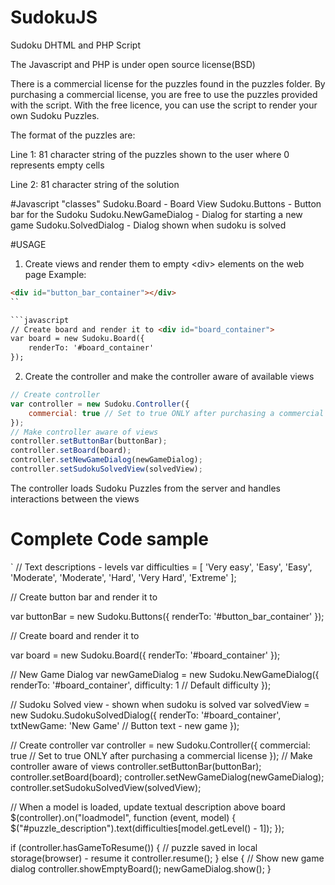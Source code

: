 # SudokuJS

Sudoku DHTML and PHP Script

The Javascript and PHP is under open source license(BSD)

There is a commercial license for the puzzles found in the puzzles folder. By purchasing a commercial license, you are free to use the puzzles provided with the script. With the free licence, you can use the script to render your own Sudoku Puzzles.

The format of the puzzles are:

Line 1: 81 character string of the puzzles shown to the user where 0 represents empty cells

Line 2: 81 character string of the solution

#Javascript "classes"
Sudoku.Board - Board View
Sudoku.Buttons - Button bar for the Sudoku
Sudoku.NewGameDialog - Dialog for starting a new game
Sudoku.SolvedDialog - Dialog shown when sudoku is solved


#USAGE
1) Create views and render them to empty &lt;div> elements on the web page
Example:

```html
<div id="button_bar_container"></div>
``

```javascript
// Create board and render it to <div id="board_container">
var board = new Sudoku.Board({
    renderTo: '#board_container'
});

```

2) Create the controller and make the controller aware of available views

```javascript
// Create controller
var controller = new Sudoku.Controller({
    commercial: true // Set to true ONLY after purchasing a commercial license
});
// Make controller aware of views
controller.setButtonBar(buttonBar);
controller.setBoard(board);
controller.setNewGameDialog(newGameDialog);
controller.setSudokuSolvedView(solvedView);
```
The controller loads Sudoku Puzzles from the server and handles interactions between the views

# Complete Code sample
`
// Text descriptions - levels
var difficulties = [
    'Very easy', 'Easy', 'Easy', 'Moderate', 'Moderate', 'Hard', 'Very Hard', 'Extreme'
];

// Create button bar and render it to <div id="button_bar_container">
var buttonBar = new Sudoku.Buttons({
    renderTo: '#button_bar_container'
});

// Create board and render it to <div id="board_container">
var board = new Sudoku.Board({
    renderTo: '#board_container'
});

// New Game Dialog
var newGameDialog = new Sudoku.NewGameDialog({
    renderTo: '#board_container',
    difficulty: 1 // Default difficulty
});

// Sudoku Solved view - shown when sudoku is solved
var solvedView = new Sudoku.SudokuSolvedDialog({
    renderTo: '#board_container',
    txtNewGame: 'New Game' // Button text - new game
});


// Create controller
var controller = new Sudoku.Controller({
    commercial: true // Set to true ONLY after purchasing a commercial license
});
// Make controller aware of views
controller.setButtonBar(buttonBar);
controller.setBoard(board);
controller.setNewGameDialog(newGameDialog);
controller.setSudokuSolvedView(solvedView);

// When a model is loaded, update textual description above board
$(controller).on("loadmodel", function (event, model) {
    $("#puzzle_description").text(difficulties[model.getLevel() - 1]);
});

if (controller.hasGameToResume()) {
    // puzzle saved in local storage(browser) - resume it
    controller.resume();
} else {
    // Show new game dialog
    controller.showEmptyBoard();
    newGameDialog.show();
}
```